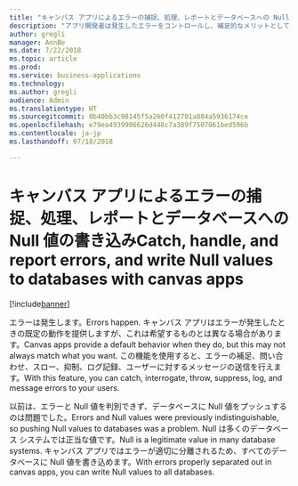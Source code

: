 ```yaml
---
title: "キャンバス アプリによるエラーの捕捉、処理、レポートとデータベースへの Null 値の書き込み"
description: "アプリ開発者は発生したエラーをコントロールし、補足的なメリットとして Null 値を書き込めます。"
author: gregli
manager: AnnBe
ms.date: 7/22/2018
ms.topic: article
ms.prod: 
ms.service: business-applications
ms.technology: 
ms.author: gregli
audience: Admin
ms.translationtype: HT
ms.sourcegitcommit: 0b40bb3c98145f5a260f412701a884a5936174ce
ms.openlocfilehash: e79ea4939906626d448c7a389f7507061bed596b
ms.contentlocale: ja-jp
ms.lasthandoff: 07/18/2018

---
```

# <a name="catch-handle-and-report-errors-and-write-null-values-to-databases-with-canvas-apps"></a><span data-ttu-id="5c720-103">キャンバス アプリによるエラーの捕捉、処理、レポートとデータベースへの Null 値の書き込み</span><span class="sxs-lookup"><span data-stu-id="5c720-103">Catch, handle, and report errors, and write Null values to databases with canvas apps</span></span>


[!include[banner](../../includes/banner.md)]

<span data-ttu-id="5c720-104">エラーは発生します。</span><span class="sxs-lookup"><span data-stu-id="5c720-104">Errors happen.</span></span>  <span data-ttu-id="5c720-105">キャンバス アプリはエラーが発生したときの既定の動作を提供しますが、これは希望するものとは異なる場合があります。</span><span class="sxs-lookup"><span data-stu-id="5c720-105">Canvas apps provide a default behavior when they do, but this may not always match what you want.</span></span>  <span data-ttu-id="5c720-106">この機能を使用すると、エラーの補足、問い合わせ、スロー、抑制、ログ記録、ユーザーに対するメッセージの送信を行えます。</span><span class="sxs-lookup"><span data-stu-id="5c720-106">With this feature, you can catch, interrogate, throw, suppress, log, and message errors to your users.</span></span>

<span data-ttu-id="5c720-107">以前は、エラーと Null 値を判別できず、データベースに Null 値をプッシュするのは問題でした。</span><span class="sxs-lookup"><span data-stu-id="5c720-107">Errors and Null values were previously indistinguishable, so pushing Null values to databases was a problem.</span></span>  <span data-ttu-id="5c720-108">Null は多くのデータベース システムでは正当な値です。</span><span class="sxs-lookup"><span data-stu-id="5c720-108">Null is a legitimate value in many database systems.</span></span>  <span data-ttu-id="5c720-109">キャンバス アプリではエラーが適切に分離されるため、すべてのデータベースに Null 値を書き込めます。</span><span class="sxs-lookup"><span data-stu-id="5c720-109">With errors properly separated out in canvas apps, you can write Null values to all databases.</span></span>


